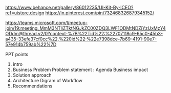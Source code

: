 https://www.behance.net/gallery/86012235/UI-Kit-By-ICEO?ref=uistore.design
https://in.pinterest.com/pin/732468326879345152/

https://teams.microsoft.com/l/meetup-join/19:meeting_MmM3NTliZTktNGJkZC00ZDQ3LWF1ODMtNDZiYzUxMzY4ODdm@thread.v2/0?context-%7B%22Tid%22:%22707118c9-65c0-45b3-a435-33efe37cf0cc%22,%220id%22:%22e7398dce-7b69-4191-90e7-57e914b759ab%22%7D

PPT points

1. intro
2. Business Problem
    Problem statement :
    Agenda
    Business impact
3. Solution approach
4. Architecture Digram of Workflow
5. Recommendations 